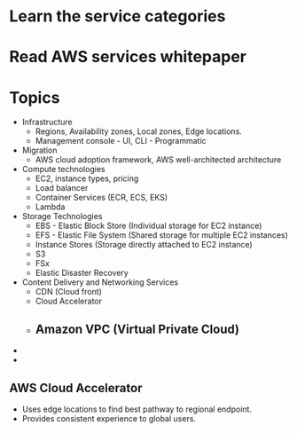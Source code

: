 # Learn the service categories

# Read AWS services whitepaper

# Topics

- Infrastructure
  - Regions, Availability zones, Local zones, Edge locations.
  - Management console - UI, CLI - Programmatic
- Migration
  - AWS cloud adoption framework, AWS well-architected architecture
- Compute technologies
  - EC2, instance types, pricing
  - Load balancer
  - Container Services (ECR, ECS, EKS)
  - Lambda
- Storage Technologies
  - EBS - Elastic Block Store (Individual storage for EC2 instance)
  - EFS - Elastic File System (Shared storage for multiple EC2 instances)
  - Instance Stores (Storage directly attached to EC2 instance)
  - S3
  - FSx
  - Elastic Disaster Recovery
- Content Delivery and Networking Services
  - CDN (Cloud front)
  - Cloud Accelerator
  - Amazon VPC (Virtual Private Cloud)
    -
-
-

## AWS Cloud Accelerator

- Uses edge locations to find best pathway to regional endpoint.
- Provides consistent experience to global users.
